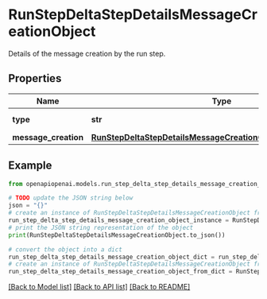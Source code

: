 # RunStepDeltaStepDetailsMessageCreationObject

Details of the message creation by the run step.

## Properties

Name | Type | Description | Notes
------------ | ------------- | ------------- | -------------
**type** | **str** | Always &#x60;message_creation&#x60;. | 
**message_creation** | [**RunStepDeltaStepDetailsMessageCreationObjectMessageCreation**](RunStepDeltaStepDetailsMessageCreationObjectMessageCreation.md) |  | [optional] 

## Example

```python
from openapiopenai.models.run_step_delta_step_details_message_creation_object import RunStepDeltaStepDetailsMessageCreationObject

# TODO update the JSON string below
json = "{}"
# create an instance of RunStepDeltaStepDetailsMessageCreationObject from a JSON string
run_step_delta_step_details_message_creation_object_instance = RunStepDeltaStepDetailsMessageCreationObject.from_json(json)
# print the JSON string representation of the object
print(RunStepDeltaStepDetailsMessageCreationObject.to_json())

# convert the object into a dict
run_step_delta_step_details_message_creation_object_dict = run_step_delta_step_details_message_creation_object_instance.to_dict()
# create an instance of RunStepDeltaStepDetailsMessageCreationObject from a dict
run_step_delta_step_details_message_creation_object_from_dict = RunStepDeltaStepDetailsMessageCreationObject.from_dict(run_step_delta_step_details_message_creation_object_dict)
```
[[Back to Model list]](../README.md#documentation-for-models) [[Back to API list]](../README.md#documentation-for-api-endpoints) [[Back to README]](../README.md)


